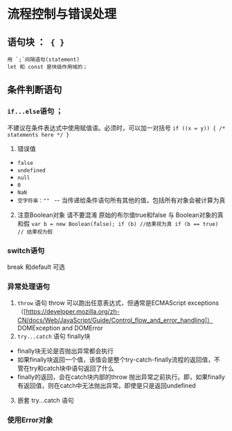 # 流程控制与错误处理
## 语句块 ：` { }` 
    用 `;`间隔语句(statement)
    let 和 const 是块级作用域的；

## 条件判断语句
###  `if...else`语句 ；
不建议在条件表达式中使用赋值语。必须时，可以加一对括号 
 `if ((x = y)) {
  /* statements here */
} `
1. 错误值
- `false`
- `undefined`
- `null`
- `0`
- `NaN`
- `空字符串："" `
-- 当传递给条件语句所有其他的值，包括所有对象会被计算为真
2. 注意Boolean对象 请不要混淆 原始的布尔值true和false 与 Boolean对象的真和假
` var b = new Boolean(false);
if (b) //结果视为真
if (b == true) // 结果视为假 `
### switch语句
 break 和default 可选
### 异常处理语句
1. `throw` 语句
throw 可以跑出任意表达式，但通常是ECMAScript exceptions （[https://developer.mozilla.org/zh-CN/docs/Web/JavaScript/Guide/Control_flow_and_error_handling]） DOMException and DOMError
2. `try...catch` 语句
finally块 
- finally块无论是否抛出异常都会执行
- 如果finally块返回一个值，该值会是整个try-catch-finally流程的返回值，不管在try和catch块中语句返回了什么
- finally的返回，会在catch块内部的throw 抛出异常之前执行。即，如果finally有返回值，则在catch中无法抛出异常。即使是只是返回undefined

3. 嵌套 try...catch 语句

### 使用Error对象